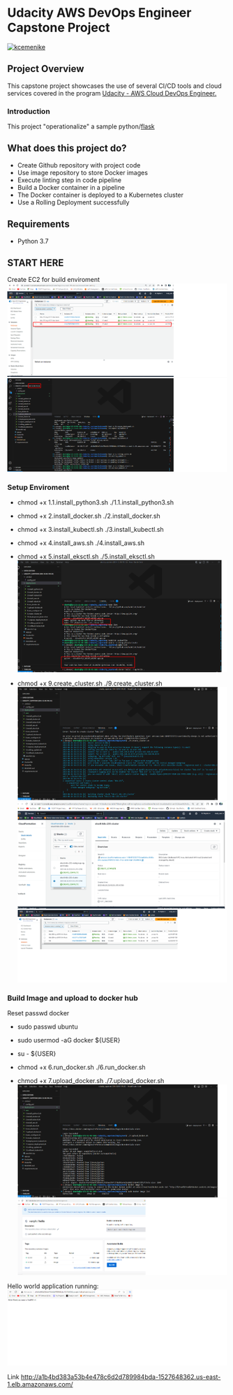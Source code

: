# Udacity AWS DevOps Engineer Capstone Project

[![kcemenike](https://circleci.com/gh/kcemenike/operationalize-ml.svg?style=svg)](https://app.circleci.com/pipelines/github/vanph18/udacity_capstone)

## Project Overview

This capstone project showcases the use of several CI/CD tools and cloud services covered in the program [Udacity - AWS Cloud DevOps Engineer.](https://www.udacity.com/course/cloud-dev-ops-nanodegree--nd9991)

### Introduction

This project "operationalize" a sample python/[flask](https://flask.palletsprojects.com/)

## What does this project do?

- Create Github repository with project code
- Use image repository to store Docker images
- Execute linting step in code pipeline
- Build a Docker container in a pipeline
- The Docker container is deployed to a Kubernetes cluster
- Use a Rolling Deployment successfully

## Requirements
 - Python 3.7

## START HERE
Create EC2 for build enviroment
![Server](./img/EC2_server.png)
![Server EC2](./img/build_server.png)

### Setup Enviroment
- chmod +x 1.1.install_python3.sh
./1.1.install_python3.sh
- chmod +x 2.install_docker.sh
./2.install_docker.sh
- chmod +x 3.install_kubectl.sh
./3.install_kubectl.sh
- chmod +x 4.install_aws.sh
./4.install_aws.sh
- chmod +x 5.install_eksctl.sh
./5.install_eksctl.sh
![Run Lint](./img/Fail_and_Successful_Linting.png)

- chmod +x 9.create_cluster.sh
./9.create_cluster.sh
![Run command](./img/create_cluster.png)
![CloudFormation cluster stack info](./img/Build_Kubernetes_cluster.png)
![Resource](./img/Resource_EC2.png)

### Build Image and upload to docker hub
Reset passwd docker
- sudo passwd ubuntu
- sudo usermod -aG docker ${USER}
- su - ${USER}
- chmod +x 6.run_docker.sh
./6.run_docker.sh

- chmod +x 7.upload_docker.sh
./7.upload_docker.sh
![upload image to docker](./img/Upload_image_to_docker.png)
![Docker image](./img/build_image_docker_hub.png)

Hello world application running:
![Application running in AWS](./img/Output.png)

Link
http://a1b4bd383a53b4e478c6d2d789984bda-1527648362.us-east-1.elb.amazonaws.com/